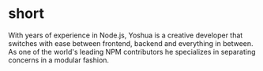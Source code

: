 # short
With years of experience in Node.js, Yoshua is a creative developer that
switches with ease between frontend, backend and everything in between. As one
of the world's leading NPM contributors he specializes in separating concerns
in a modular fashion.
